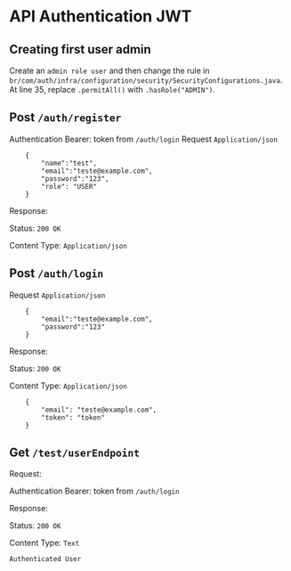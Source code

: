 # API Authentication JWT

## Creating first user admin
Create an `admin role user` and then change the rule in `br/com/auth/infra/configuration/security/SecurityConfigurations.java`. At line 35, replace `.permitAll()` with `.hasRole("ADMIN")`.

## Post `/auth/register`
Authentication Bearer: token from `/auth/login`
Request `Application/json`

        {
	        "name":"test",
	        "email":"teste@example.com",
	        "password":"123",
	        "role": "USER"
        }

Response:

Status: `200 OK`

Content Type: `Application/json`



## Post `/auth/login`

Request `Application/json`

        {
	        "email":"teste@example.com",
	        "password":"123"
        }   

Response:

Status: `200 OK`

Content Type: `Application/json`

        {
            "email": "teste@example.com",
            "token": "token"
        }

## Get `/test/userEndpoint`

Request: 

Authentication Bearer: token from `/auth/login`

Response:

Status: `200 OK`

Content Type: `Text`

    Authenticated User
